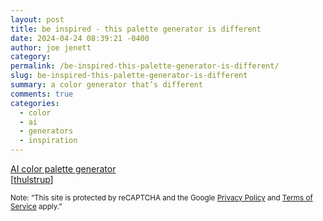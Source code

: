 ```yaml
---
layout: post
title: be inspired - this palette generator is different
date: 2024-04-24 08:39:21 -0400
author: joe jenett
category: 
permalink: /be-inspired-this-palette-generator-is-different/
slug: be-inspired-this-palette-generator-is-different
summary: a color generator that’s different
comments: true
categories:
  - color
  - ai
  - generators
  - inspiration
---
```

<a title="AI color palette generator | Deblank Colors" href="https://deblank.com/colors">AI color palette generator</a><br> [<a href="https://pinboard.in/u:thulstrup">thulstrup</a>]

<small>Note: “This site is protected by reCAPTCHA and the Google <a href="[https://policies.google.com/privacy](view-source:https://policies.google.com/privacy)">Privacy Policy</a> and <a href="[https://policies.google.com/terms](view-source:https://policies.google.com/terms)">Terms of Service</a> apply.”</small>

<a href="https://brid.gy/publish/mastodon"></a>